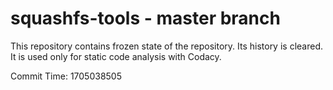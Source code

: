 # squashfs-tools - master branch

This repository contains frozen state of the repository.
Its history is cleared. It is used only for static code
analysis with Codacy.

Commit Time: 1705038505